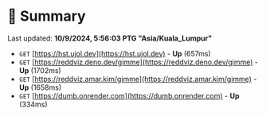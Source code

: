 # 📖 Summary
Last updated: **10/9/2024, 5:56:03 PTG "Asia/Kuala_Lumpur"**

- `GET` [https://hst.ujol.dev](https://hst.ujol.dev) - **Up** (657ms)
- `GET` [https://reddviz.deno.dev/gimme](https://reddviz.deno.dev/gimme) - **Up** (1702ms)
- `GET` [https://reddviz.amar.kim/gimme](https://reddviz.amar.kim/gimme) - **Up** (1658ms)
- `GET` [https://dumb.onrender.com](https://dumb.onrender.com) - **Up** (334ms)
